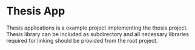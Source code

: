 # Thesis App

Thesis applications is a example project implementing the thesis project.
Thesis library can be included as subdirectory and all necessary libraries
required for linking should be provided from the root project.


